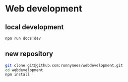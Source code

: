 # Web development

## local development

```bash
npm run docs:dev
```
## new repository

```bash
git clone git@github.com:ronnymees/webdevelopment.git
cd webdevelopment
npm install
```